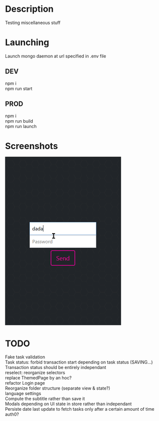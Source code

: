 # Description
Testing miscellaneous stuff

# Launching
Launch mongo daemon at url specified in .env file

## DEV
npm i<br/>
npm run start

## PROD
npm i<br/>
npm run build<br/>
npm run launch

# Screenshots
![alt text](/docs/test.gif)

# TODO
Fake task validation<br/>
Task status: forbid transaction start depending on task status (SAVING...)<br/>
Transaction status should be entirely independant<br/>
reselect: reorganize selectors<br/>
replace ThemedPage by an hoc?<br/>
refactor Login page<br/>
Reorganize folder structure (separate view & state?)<br/>
language settings<br/>
Compute the subtitle rather than save it<br/>
Modals depending on UI state in store rather than independant<br/>
Persiste date last update to fetch tasks only after a certain amount of time<br/>
auth0?